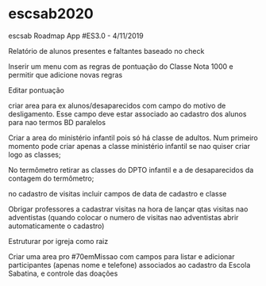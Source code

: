 # escsab2020
escsab Roadmap App #ES3.0 - 4/11/2019

Relatório de alunos presentes e faltantes baseado no check

Inserir um menu com as regras de pontuação do Classe Nota 1000 e permitir que adicione novas regras

Editar pontuação

criar area para ex alunos/desaparecidos com campo do motivo de desligamento. Esse campo deve estar associado ao cadastro dos alunos para nao termos BD paralelos

Criar a area do ministério infantil pois só há classe de adultos. Num primeiro momento pode criar apenas a classe ministério infantil se nao quiser criar logo as classes;

No termômetro retirar as classes do DPTO infantil e a de desaparecidos da contagem do termômetro;

no cadastro de visitas incluir campos de data de cadastro e classe

Obrigar professores a cadastrar visitas na hora de lançar qtas visitas nao adventistas (quando colocar o numero de visitas nao adventistas abrir automaticamente o cadastro)

Estruturar por igreja como raiz

Criar uma area pro #70emMissao com campos para listar e adicionar participantes (apenas nome e telefone) associados ao cadastro da Escola Sabatina, e controle das doações
